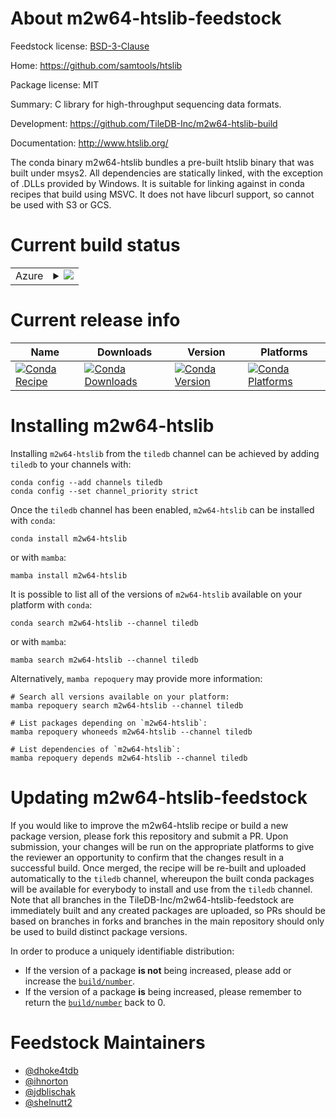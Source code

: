 About m2w64-htslib-feedstock
============================

Feedstock license: [BSD-3-Clause](https://github.com/TileDB-Inc/m2w64-htslib-feedstock/blob/main/LICENSE.txt)

Home: https://github.com/samtools/htslib

Package license: MIT

Summary: C library for high-throughput sequencing data formats.

Development: https://github.com/TileDB-Inc/m2w64-htslib-build

Documentation: http://www.htslib.org/

The conda binary m2w64-htslib bundles a pre-built htslib binary that was
built under msys2. All dependencies are statically linked, with the
exception of .DLLs provided by Windows. It is suitable for linking against
in conda recipes that build using MSVC. It does not have libcurl support,
so cannot be used with S3 or GCS.


Current build status
====================


<table>
    
  <tr>
    <td>Azure</td>
    <td>
      <details>
        <summary>
          <a href="https://dev.azure.com/TileDB-Inc/CI/_build/latest?definitionId=46&branchName=main">
            <img src="https://dev.azure.com/TileDB-Inc/CI/_apis/build/status/m2w64-htslib-feedstock?branchName=main">
          </a>
        </summary>
        <table>
          <thead><tr><th>Variant</th><th>Status</th></tr></thead>
          <tbody><tr>
              <td>win_64</td>
              <td>
                <a href="https://dev.azure.com/TileDB-Inc/CI/_build/latest?definitionId=46&branchName=main">
                  <img src="https://dev.azure.com/TileDB-Inc/CI/_apis/build/status/m2w64-htslib-feedstock?branchName=main&jobName=win&configuration=win%20win_64_" alt="variant">
                </a>
              </td>
            </tr>
          </tbody>
        </table>
      </details>
    </td>
  </tr>
</table>

Current release info
====================

| Name | Downloads | Version | Platforms |
| --- | --- | --- | --- |
| [![Conda Recipe](https://img.shields.io/badge/recipe-m2w64--htslib-green.svg)](https://anaconda.org/tiledb/m2w64-htslib) | [![Conda Downloads](https://img.shields.io/conda/dn/tiledb/m2w64-htslib.svg)](https://anaconda.org/tiledb/m2w64-htslib) | [![Conda Version](https://img.shields.io/conda/vn/tiledb/m2w64-htslib.svg)](https://anaconda.org/tiledb/m2w64-htslib) | [![Conda Platforms](https://img.shields.io/conda/pn/tiledb/m2w64-htslib.svg)](https://anaconda.org/tiledb/m2w64-htslib) |

Installing m2w64-htslib
=======================

Installing `m2w64-htslib` from the `tiledb` channel can be achieved by adding `tiledb` to your channels with:

```
conda config --add channels tiledb
conda config --set channel_priority strict
```

Once the `tiledb` channel has been enabled, `m2w64-htslib` can be installed with `conda`:

```
conda install m2w64-htslib
```

or with `mamba`:

```
mamba install m2w64-htslib
```

It is possible to list all of the versions of `m2w64-htslib` available on your platform with `conda`:

```
conda search m2w64-htslib --channel tiledb
```

or with `mamba`:

```
mamba search m2w64-htslib --channel tiledb
```

Alternatively, `mamba repoquery` may provide more information:

```
# Search all versions available on your platform:
mamba repoquery search m2w64-htslib --channel tiledb

# List packages depending on `m2w64-htslib`:
mamba repoquery whoneeds m2w64-htslib --channel tiledb

# List dependencies of `m2w64-htslib`:
mamba repoquery depends m2w64-htslib --channel tiledb
```




Updating m2w64-htslib-feedstock
===============================

If you would like to improve the m2w64-htslib recipe or build a new
package version, please fork this repository and submit a PR. Upon submission,
your changes will be run on the appropriate platforms to give the reviewer an
opportunity to confirm that the changes result in a successful build. Once
merged, the recipe will be re-built and uploaded automatically to the
`tiledb` channel, whereupon the built conda packages will be available for
everybody to install and use from the `tiledb` channel.
Note that all branches in the TileDB-Inc/m2w64-htslib-feedstock are
immediately built and any created packages are uploaded, so PRs should be based
on branches in forks and branches in the main repository should only be used to
build distinct package versions.

In order to produce a uniquely identifiable distribution:
 * If the version of a package **is not** being increased, please add or increase
   the [``build/number``](https://docs.conda.io/projects/conda-build/en/latest/resources/define-metadata.html#build-number-and-string).
 * If the version of a package **is** being increased, please remember to return
   the [``build/number``](https://docs.conda.io/projects/conda-build/en/latest/resources/define-metadata.html#build-number-and-string)
   back to 0.

Feedstock Maintainers
=====================

* [@dhoke4tdb](https://github.com/dhoke4tdb/)
* [@ihnorton](https://github.com/ihnorton/)
* [@jdblischak](https://github.com/jdblischak/)
* [@shelnutt2](https://github.com/shelnutt2/)

